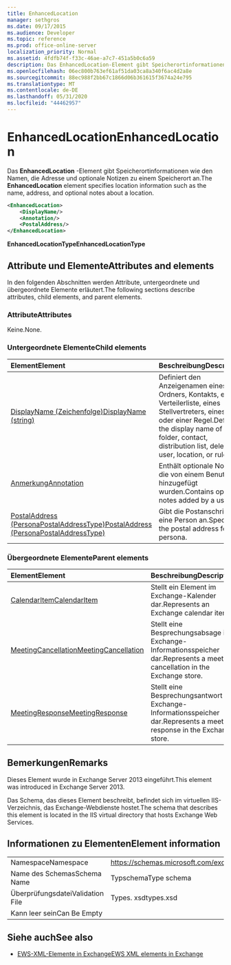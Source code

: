 ```yaml
---
title: EnhancedLocation
manager: sethgros
ms.date: 09/17/2015
ms.audience: Developer
ms.topic: reference
ms.prod: office-online-server
localization_priority: Normal
ms.assetid: 4fdfb74f-f33c-46ae-a7c7-451a5b0c6a59
description: Das EnhancedLocation-Element gibt Speicherortinformationen wie den Namen, die Adresse und optionale Notizen zu einem Speicherort an.
ms.openlocfilehash: 06ec800b763ef61af51da03ca8a340f6ac4d2a8e
ms.sourcegitcommit: 88ec988f2bb67c1866d06b361615f3674a24e795
ms.translationtype: MT
ms.contentlocale: de-DE
ms.lasthandoff: 05/31/2020
ms.locfileid: "44462957"
---
```

# <a name="enhancedlocation"></a><span data-ttu-id="b43e0-103">EnhancedLocation</span><span class="sxs-lookup"><span data-stu-id="b43e0-103">EnhancedLocation</span></span>

<span data-ttu-id="b43e0-104">Das **EnhancedLocation** -Element gibt Speicherortinformationen wie den Namen, die Adresse und optionale Notizen zu einem Speicherort an.</span><span class="sxs-lookup"><span data-stu-id="b43e0-104">The **EnhancedLocation** element specifies location information such as the name, address, and optional notes about a location.</span></span> 
  
```XML
<EnhancedLocation>
    <DisplayName/>
    <Annotation/>
    <PostalAddress/>
</EnhancedLocation>
```

 <span data-ttu-id="b43e0-105">**EnhancedLocationType**</span><span class="sxs-lookup"><span data-stu-id="b43e0-105">**EnhancedLocationType**</span></span>
## <a name="attributes-and-elements"></a><span data-ttu-id="b43e0-106">Attribute und Elemente</span><span class="sxs-lookup"><span data-stu-id="b43e0-106">Attributes and elements</span></span>

<span data-ttu-id="b43e0-107">In den folgenden Abschnitten werden Attribute, untergeordnete und übergeordnete Elemente erläutert.</span><span class="sxs-lookup"><span data-stu-id="b43e0-107">The following sections describe attributes, child elements, and parent elements.</span></span>
  
### <a name="attributes"></a><span data-ttu-id="b43e0-108">Attribute</span><span class="sxs-lookup"><span data-stu-id="b43e0-108">Attributes</span></span>

<span data-ttu-id="b43e0-109">Keine.</span><span class="sxs-lookup"><span data-stu-id="b43e0-109">None.</span></span>
  
### <a name="child-elements"></a><span data-ttu-id="b43e0-110">Untergeordnete Elemente</span><span class="sxs-lookup"><span data-stu-id="b43e0-110">Child elements</span></span>

|<span data-ttu-id="b43e0-111">**Element**</span><span class="sxs-lookup"><span data-stu-id="b43e0-111">**Element**</span></span>|<span data-ttu-id="b43e0-112">**Beschreibung**</span><span class="sxs-lookup"><span data-stu-id="b43e0-112">**Description**</span></span>|
|:-----|:-----|
|[<span data-ttu-id="b43e0-113">DisplayName (Zeichenfolge)</span><span class="sxs-lookup"><span data-stu-id="b43e0-113">DisplayName (string)</span></span>](displayname-string.md) <br/> |<span data-ttu-id="b43e0-114">Definiert den Anzeigenamen eines Ordners, Kontakts, einer Verteilerliste, eines Stellvertreters, eines Orts oder einer Regel.</span><span class="sxs-lookup"><span data-stu-id="b43e0-114">Defines the display name of a folder, contact, distribution list, delegate user, location, or rule.</span></span>  <br/> |
|[<span data-ttu-id="b43e0-115">Anmerkung</span><span class="sxs-lookup"><span data-stu-id="b43e0-115">Annotation</span></span>](annotation.md) <br/> |<span data-ttu-id="b43e0-116">Enthält optionale Notizen, die von einem Benutzer hinzugefügt wurden.</span><span class="sxs-lookup"><span data-stu-id="b43e0-116">Contains optional notes added by a user.</span></span>  <br/> |
|[<span data-ttu-id="b43e0-117">PostalAddress (PersonaPostalAddressType)</span><span class="sxs-lookup"><span data-stu-id="b43e0-117">PostalAddress (PersonaPostalAddressType)</span></span>](postaladdress-personapostaladdresstype.md) <br/> |<span data-ttu-id="b43e0-118">Gibt die Postanschrift für eine Person an.</span><span class="sxs-lookup"><span data-stu-id="b43e0-118">Specifies the postal address for a persona.</span></span>  <br/> |
   
### <a name="parent-elements"></a><span data-ttu-id="b43e0-119">Übergeordnete Elemente</span><span class="sxs-lookup"><span data-stu-id="b43e0-119">Parent elements</span></span>

|<span data-ttu-id="b43e0-120">**Element**</span><span class="sxs-lookup"><span data-stu-id="b43e0-120">**Element**</span></span>|<span data-ttu-id="b43e0-121">**Beschreibung**</span><span class="sxs-lookup"><span data-stu-id="b43e0-121">**Description**</span></span>|
|:-----|:-----|
|[<span data-ttu-id="b43e0-122">CalendarItem</span><span class="sxs-lookup"><span data-stu-id="b43e0-122">CalendarItem</span></span>](calendaritem.md) <br/> |<span data-ttu-id="b43e0-123">Stellt ein Element im Exchange-Kalender dar.</span><span class="sxs-lookup"><span data-stu-id="b43e0-123">Represents an Exchange calendar item.</span></span>  <br/> |
|[<span data-ttu-id="b43e0-124">MeetingCancellation</span><span class="sxs-lookup"><span data-stu-id="b43e0-124">MeetingCancellation</span></span>](meetingcancellation.md) <br/> |<span data-ttu-id="b43e0-125">Stellt eine Besprechungsabsage im Exchange-Informationsspeicher dar.</span><span class="sxs-lookup"><span data-stu-id="b43e0-125">Represents a meeting cancellation in the Exchange store.</span></span>  <br/> |
|[<span data-ttu-id="b43e0-126">MeetingResponse</span><span class="sxs-lookup"><span data-stu-id="b43e0-126">MeetingResponse</span></span>](meetingresponse.md) <br/> |<span data-ttu-id="b43e0-127">Stellt eine Besprechungsantwort im Exchange-Informationsspeicher dar.</span><span class="sxs-lookup"><span data-stu-id="b43e0-127">Represents a meeting response in the Exchange store.</span></span>  <br/> |
   
## <a name="remarks"></a><span data-ttu-id="b43e0-128">Bemerkungen</span><span class="sxs-lookup"><span data-stu-id="b43e0-128">Remarks</span></span>

<span data-ttu-id="b43e0-129">Dieses Element wurde in Exchange Server 2013 eingeführt.</span><span class="sxs-lookup"><span data-stu-id="b43e0-129">This element was introduced in Exchange Server 2013.</span></span>
  
<span data-ttu-id="b43e0-130">Das Schema, das dieses Element beschreibt, befindet sich im virtuellen IIS-Verzeichnis, das Exchange-Webdienste hostet.</span><span class="sxs-lookup"><span data-stu-id="b43e0-130">The schema that describes this element is located in the IIS virtual directory that hosts Exchange Web Services.</span></span>
  
## <a name="element-information"></a><span data-ttu-id="b43e0-131">Informationen zu Elementen</span><span class="sxs-lookup"><span data-stu-id="b43e0-131">Element information</span></span>

|||
|:-----|:-----|
|<span data-ttu-id="b43e0-132">Namespace</span><span class="sxs-lookup"><span data-stu-id="b43e0-132">Namespace</span></span>  <br/> |https://schemas.microsoft.com/exchange/services/2006/types  <br/> |
|<span data-ttu-id="b43e0-133">Name des Schemas</span><span class="sxs-lookup"><span data-stu-id="b43e0-133">Schema Name</span></span>  <br/> |<span data-ttu-id="b43e0-134">Typschema</span><span class="sxs-lookup"><span data-stu-id="b43e0-134">Type schema</span></span>  <br/> |
|<span data-ttu-id="b43e0-135">Überprüfungsdatei</span><span class="sxs-lookup"><span data-stu-id="b43e0-135">Validation File</span></span>  <br/> |<span data-ttu-id="b43e0-136">Types. xsd</span><span class="sxs-lookup"><span data-stu-id="b43e0-136">types.xsd</span></span>  <br/> |
|<span data-ttu-id="b43e0-137">Kann leer sein</span><span class="sxs-lookup"><span data-stu-id="b43e0-137">Can Be Empty</span></span>  <br/> ||
   
## <a name="see-also"></a><span data-ttu-id="b43e0-138">Siehe auch</span><span class="sxs-lookup"><span data-stu-id="b43e0-138">See also</span></span>



- [<span data-ttu-id="b43e0-139">EWS-XML-Elemente in Exchange</span><span class="sxs-lookup"><span data-stu-id="b43e0-139">EWS XML elements in Exchange</span></span>](ews-xml-elements-in-exchange.md)

